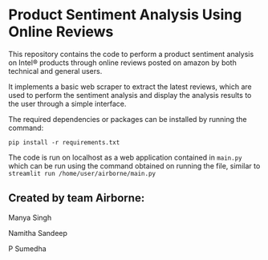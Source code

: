 # Product Sentiment Analysis Using Online Reviews

This repository contains the code to perform a product sentiment analysis on Intel® products through online reviews posted on amazon by both technical and general users. 

It implements a basic web scraper to extract the latest reviews, which are used to perform the sentiment analysis and display the analysis results to the user through a simple interface.

The required dependencies or packages can be installed by running the command:

```pip install -r requirements.txt```


The code is run on localhost as a web application contained in `main.py` which can be run using the command obtained on running the file, similar to `streamlit run /home/user/airborne/main.py` 



## Created by team Airborne:

Manya Singh

Namitha Sandeep

P Sumedha
